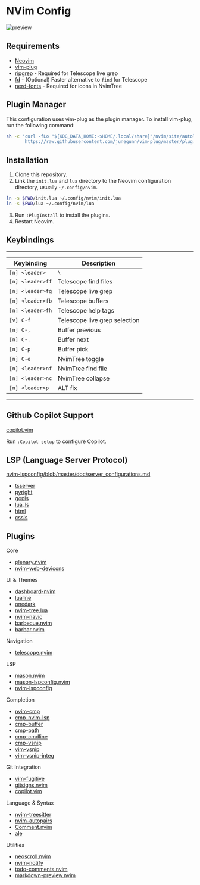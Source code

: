 # NVim Config

![preview](./assets/preview.png)

## Requirements
- [Neovim](https://neovim.io/)
- [vim-plug](https://github.com/junegunn/vim-plug)
- [ripgrep](https://github.com/BurntSushi/ripgrep) - Required for Telescope live grep
- [fd](https://github.com/sharkdp/fd) - (Optional) Faster alternative to `find` for Telescope
- [nerd-fonts](https://github.com/ryanoasis/nerd-fonts) - Required for icons in NvimTree

## Plugin Manager
This configuration uses vim-plug as the plugin manager. To install vim-plug, run the following command:
```sh
sh -c 'curl -fLo "${XDG_DATA_HOME:-$HOME/.local/share}"/nvim/site/autoload/plug.vim --create-dirs \
       https://raw.githubusercontent.com/junegunn/vim-plug/master/plug.vim'
```

## Installation
1. Clone this repository. 
2. Link the `init.lua` and `lua` directory to the Neovim configuration directory, usually `~/.config/nvim`.
```sh
ln -s $PWD/init.lua ~/.config/nvim/init.lua
ln -s $PWD/lua ~/.config/nvim/lua
```
3. Run `:PlugInstall` to install the plugins.
4. Restart Neovim.


## Keybindings
----------------------------------------------------
| Keybinding       | Description                   |
|------------------|-------------------------------|
| `[n] <leader>`   | `\`                           |
| `[n] <leader>ff` | Telescope find files          |
| `[n] <leader>fg` | Telescope live grep           |
| `[n] <leader>fb` | Telescope buffers             |
| `[n] <leader>fh` | Telescope help tags           |
| `[v] C-f`        | Telescope live grep selection |
| `[n] C-,`        | Buffer previous               |
| `[n] C-.`        | Buffer next                   |
| `[n] C-p`        | Buffer pick                   |
| `[n] C-e`        | NvimTree toggle               |
| `[n] <leader>nf` | NvimTree find file            |
| `[n] <leader>nc` | NvimTree collapse             |
| `[n] <leader>p`  | ALT fix                       |
----------------------------------------------------

## Github Copilot Support
[copilot.vim](https://github.com/github/copilot.vim)

Run `:Copilot setup` to configure Copilot.

## LSP (Language Server Protocol)
[nvim-lspconfig/blob/master/doc/server_configurations.md](https://github.com/neovim/nvim-lspconfig/blob/master/doc/server_configurations.md)

- [tsserver](https://github.com/neovim/nvim-lspconfig/blob/master/doc/server_configurations.md#tsserver)
- [pyright](https://github.com/neovim/nvim-lspconfig/blob/master/doc/server_configurations.md)
- [gopls](https://github.com/neovim/nvim-lspconfig/blob/master/doc/server_configurations.md#gopls)
- [lua_ls](https://github.com/neovim/nvim-lspconfig/blob/master/doc/server_configurations.md#lua_ls)
- [html](https://github.com/neovim/nvim-lspconfig/blob/master/doc/server_configurations.md#html)
- [cssls](https://github.com/neovim/nvim-lspconfig/blob/master/doc/server_configurations.md#cssls)

## Plugins
Core
- [plenary.nvim](https://github.com/nvim-lua/plenary.nvim)
- [nvim-web-devicons](https://github.com/nvim-tree/nvim-web-devicons)

UI & Themes
- [dashboard-nvim](https://github.com/nvimdev/dashboard-nvim)
- [lualine](https://github.com/nvim-lualine/lualine.nvim)
- [onedark](https://github.com/navarasu/onedark.nvim)
- [nvim-tree.lua](https://github.com/nvim-tree/nvim-tree.lua)
- [nvim-navic](https://github.com/SmiteshP/nvim-navic)
- [barbecue.nvim](https://github.com/utilyre/barbecue.nvim)
- [barbar.nvim](https://github.com/romgrk/barbar.nvim)

Navigation
- [telescope.nvim](https://github.com/nvim-telescope/telescope.nvim)

LSP
- [mason.nvim](https://github.com/williamboman/mason.nvim)
- [mason-lspconfig.nvim](https://github.com/williamboman/mason-lspconfig.nvim)
- [nvim-lspconfig](https://github.com/neovim/nvim-lspconfig)

Completion
- [nvim-cmp](https://github.com/hrsh7th/nvim-cmp)
- [cmp-nvim-lsp](https://github.com/hrsh7th/cmp-nvim-lsp)
- [cmp-buffer](https://github.com/hrsh7th/cmp-buffer)
- [cmp-path](https://github.com/hrsh7th/cmp-path)
- [cmp-cmdline](https://github.com/hrsh7th/cmp-cmdline)
- [cmp-vsnip](https://github.com/hrsh7th/cmp-vsnip)
- [vim-vsnip](https://github.com/hrsh7th/vim-vsnip)
- [vim-vsnip-integ](https://github.com/hrsh7th/vim-vsnip-integ)

Git Integration
- [vim-fugitive](https://github.com/tpope/vim-fugitive)
- [gitsigns.nvim](https://github.com/lewis6991/gitsigns.nvim)
- [copilot.vim](https://github.com/github/copilot.vim)

Language & Syntax
- [nvim-treesitter](https://github.com/nvim-treesitter/nvim-treesitter)
- [nvim-autopairs](https://github.com/windwp/nvim-autopairs)
- [Comment.nvim](https://github.com/numToStr/Comment.nvim)
- [ale](https://github.com/dense-analysis/ale)

Utilities
- [neoscroll.nvim](https://github.com/karb94/neoscroll.nvim)
- [nvim-notify](https://github.com/rcarriga/nvim-notify)
- [todo-comments.nvim](https://github.com/folke/todo-comments.nvim)
- [markdown-preview.nvim](https://github.com/iamcco/markdown-preview.nvim)
